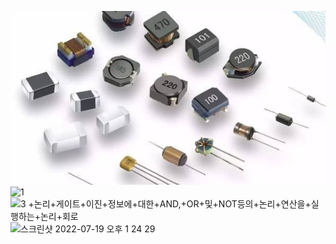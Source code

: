 ![4-5](./img/1.jpg)
![1](https://user-images.githubusercontent.com/105795166/179992991-ddd90c8e-3d60-4073-aaf9-fac7768c3ceb.jpg)
![3 +논리+게이트+이진+정보에+대한+AND,+OR+및+NOT등의+논리+연산을+실행하는+논리+회로](https://user-images.githubusercontent.com/105795166/179993000-91478424-fb60-4fac-aa37-f5d70f1af99a.jpg)
<img width="677" alt="스크린샷 2022-07-19 오후 1 24 29" src="https://user-images.githubusercontent.com/105795166/179993026-0b76fcfc-5354-4cd6-91dd-9c2fb6a520a1.png">

